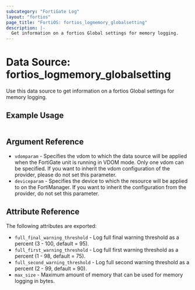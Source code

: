 ```yaml
---
subcategory: "FortiGate Log"
layout: "fortios"
page_title: "FortiOS: fortios_logmemory_globalsetting"
description: |-
  Get information on a fortios Global settings for memory logging.
---
```


# Data Source: fortios_logmemory_globalsetting
Use this data source to get information on a fortios Global settings for memory logging.


## Example Usage

```hcl

```

## Argument Reference

* `vdomparam` - Specifies the vdom to which the data source will be applied when the FortiGate unit is running in VDOM mode. Only one vdom can be specified. If you want to inherit the vdom configuration of the provider, please do not set this parameter.
* `deviceparam` - Specifies the device to which the resource will be applied to on the FortiManager. If you want to inherit the configuration from the provider, do not set this parameter.

## Attribute Reference

The following attributes are exported:

* `full_final_warning_threshold` - Log full final warning threshold as a percent (3 - 100, default = 95).
* `full_first_warning_threshold` - Log full first warning threshold as a percent (1 - 98, default = 75).
* `full_second_warning_threshold` - Log full second warning threshold as a percent (2 - 99, default = 90).
* `max_size` - Maximum amount of memory that can be used for memory logging in bytes.
